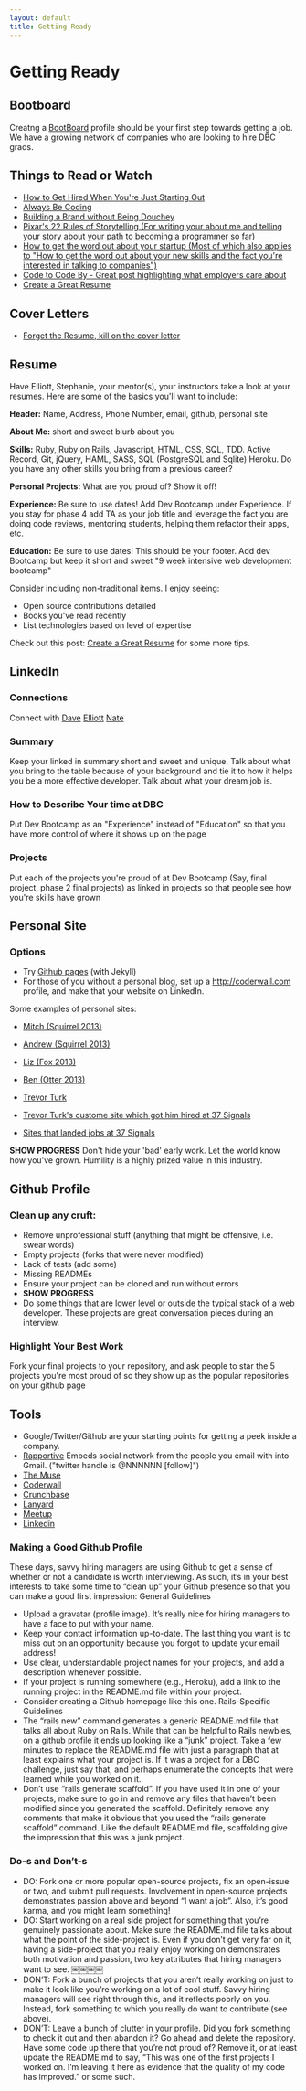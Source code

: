 ```yaml
---
layout: default
title: Getting Ready
---
```


# Getting Ready

## Bootboard
Creatng a [BootBoard](http://bootboard.devbootcamp.com/) profile should be your first step towards getting a job. We have a growing network of companies who are looking to hire DBC grads.

## Things to Read or Watch
* [How to Get Hired When You're Just Starting Out](http://99u.com/articles/7275/How-to-Get-Hired-When-You-Are-Just-Starting-Out)
* [Always Be Coding](https://medium.com/tech-talk/d5f8051afce2)
* [Building a Brand without Being Douchey](http://vimeo.com/71685072)
* [Pixar's 22 Rules of Storytelling (For writing your about me and telling your story about your path to becoming a programmer so far)](http://aerogrammestudio.com/2013/03/07/pixars-22-rules-of-storytelling/)
* [How to get the word out about your startup (Most of which also applies to "How to get the word out about your new skills and the fact you're interested in talking to companies")](http://www.fastcolabs.com/3014157/open-company/how-to-really-get-the-word-out-about-your-startup)
* [Code to Code By - Great post highlighting what employers care about](http://www.brighttag.com/2012/03/01/a-code-to-code-by/)
* [Create a Great Resume](http://jobs.rubynow.com/create-a-great-rails-resume)

## Cover Letters

* [Forget the Resume, kill on the cover letter](http://37signals.com/svn/posts/1748-forget-the-resume-kill-on-the-cover-letter)

## Resume
Have Elliott, Stephanie, your mentor(s), your instructors take a look at your resumes. Here are some of the basics you'll want to include:

__Header:__ Name, Address, Phone Number, email, github, personal site

__About Me:__ short and sweet blurb about you 

__Skills:__ Ruby, Ruby on Rails, Javascript, HTML, CSS, SQL, TDD. Active Record, Git, jQuery, HAML, SASS, SQL (PostgreSQL and Sqlite) Heroku. Do you have any other skills you bring from a previous career?

__Personal Projects:__ What are you proud of? Show it off!

__Experience:__ Be sure to use dates! Add Dev Bootcamp under Experience. If you stay for phase 4 add TA as your job title and leverage the fact you are doing code reviews, mentoring students, helping them refactor their apps, etc.

__Education:__ Be sure to use dates! This should be your footer. Add dev Bootcamp but keep it short and sweet "9 week intensive web development bootcamp"


Consider including non-traditional items. I enjoy seeing:

* Open source contributions detailed
* Books you've read recently
* List technologies based on level of expertise

Check out this post: [Create a Great Resume](http://jobs.rubynow.com/create-a-great-rails-resume) for some more tips.


## LinkedIn
### Connections
Connect with [Dave](www.linkedin.com/in/redsquirrel/) [Elliott](www.linkedin.com/in/elliottgarms/) [Nate](www.linkedin.com/pub/nate-delage/11/908/970)

### Summary
Keep your linked in summary short and sweet and unique. Talk about what you bring to the table because of your background and tie it to how it helps you be a more effective developer. Talk about what your dream job is.

### How to Describe Your time at DBC
Put Dev Bootcamp as an "Experience" instead of "Education" so that you have more control of where it shows up on the page

### Projects
Put each of the projects you're proud of at Dev Bootcamp (Say, final project, phase 2 final projects) as linked in projects so that people see how you're skills have grown

## Personal Site
### Options
* Try [Github pages](https://help.github.com/articles/creating-pages-with-the-automatic-generator) (with Jekyll)
* For those of you without a personal blog, set up a http://coderwall.com profile, and make that your website on LinkedIn.

Some examples of personal sites:

* [Mitch (Squirrel 2013)](http://dontmitch.github.io/)
* [Andrew (Squirrel 2013)](http://www.devsquirrel.com/dev)
* [Liz (Fox 2013)](http://www.codesnippets.io/)
* [Ben (Otter 2013)](http://bendyorke.com/)

* [Trevor Turk](http://trevorturk.com)
* [Trevor Turk's custome site which got him hired at 37 Signals](http://trevorturk.com/37signals)
* [Sites that landed jobs at 37 Signals](http://37signals.com/svn/posts/2709-sites-that-landed-jobs-at-37signals)

__SHOW PROGRESS__ Don't hide your 'bad' early work. Let the world know how you've grown. Humility is a highly prized value in this industry.

## Github Profile
### Clean up any cruft:

* Remove unprofessional stuff (anything that might be offensive, i.e. swear words)
* Empty projects (forks that were never modified)
* Lack of tests (add some)
* Missing READMEs
* Ensure your project can be cloned and run without errors
* __SHOW PROGRESS__
* Do some things that are lower level or outside the typical stack of a web developer. These projects are great conversation pieces during an interview.

### Highlight Your Best Work
Fork your final projects to your repository, and ask people to star the 5 projects you're most proud of so they show up as the popular repositories on your github page

## Tools
* Google/Twitter/Github are your starting points for getting a peek inside a company.
* [Rapportive](http://rapportive.com) Embeds social network from the people you email with into Gmail. ("twitter handle is @NNNNNN [follow]")
* [The Muse](http://www.themuse.com/)
* [Coderwall](http://coderwall.com)
* [Crunchbase](http://crunchbase.com)
* [Lanyard](http://lanyard.com)
* [Meetup](http://meetup.com)
* [Linkedin](http://linkedin.com)

### Making a Good Github Profile

These days, savvy hiring managers are using Github to get a sense of whether or not a candidate is worth interviewing. As such, it’s in your best interests to take some time to “clean up” your Github presence so that you can make a good first impression:
General Guidelines
* Upload a gravatar (profile image). It’s really nice for hiring managers to have a face to put with your name.
* Keep your contact information up-to-date. The last thing you want is to miss out on an opportunity because you forgot to update your email address!
* Use clear, understandable project names for your projects, and add a description whenever possible.
* If your project is running somewhere (e.g., Heroku), add a link to the running project in the README.md file within your project.
* Consider creating a Github homepage like this one. Rails-Specific Guidelines
* The “rails new” command generates a generic README.md file that talks all about Ruby on Rails. While that can be helpful to Rails newbies, on a github profile it ends up looking like a “junk” project. Take a few minutes to replace the README.md file with just a paragraph that at least explains what your project is. If it was a project for a DBC challenge, just say that, and perhaps enumerate the concepts that were learned while you worked on it.
* Don’t use “rails generate scaffold”. If you have used it in one of your projects, make sure to go in and remove any files that haven’t been modified since you generated the scaffold. Definitely remove any comments that make it obvious that you used the “rails generate scaffold” command. Like the default README.md file, scaffolding give the impression that this was a junk project.

### Do-s and Don’t-s

* DO: Fork one or more popular open-source projects, fix an open-issue or two, and submit pull requests. Involvement in open-source projects demonstrates passion above and beyond “I want a job”. Also, it’s good karma, and you might learn something!
* DO: Start working on a real side project for something that you’re genuinely passionate about. Make sure the README.md file talks about what the point of the side-project is. Even if you don’t get very far on it, having a side-project that you really enjoy working on demonstrates both motivation and passion, two key attributes that hiring managers want to see.
￼￼￼￼
* DON’T: Fork a bunch of projects that you aren’t really working on just to make it look like you’re working on a lot of cool stuff. Savvy hiring managers will see right through this, and it reflects poorly on you. Instead, fork something to which you really do want to contribute (see above).
* DON’T: Leave a bunch of clutter in your profile. Did you fork something to check it out and then abandon it? Go ahead and delete the repository. Have some code up there that you’re not proud of? Remove it, or at least update the README.md to say, “This was one of the first projects I worked on. I’m leaving it here as evidence that the quality of my code has improved.” or some such.
